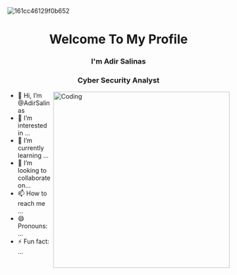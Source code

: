 


![161cc46129f0b652](https://github.com/AdirSalinas/AdirSalinas/assets/162021031/5e17dfd5-c122-490c-b43e-bed0c8616c62)

<h1 align="center">Welcome To My Profile</h1>


### <p align="center">I'm Adir Salinas </p>
### <p align="center">Cyber Security Analyst</p>


<img align="right" alt="Coding" width="400" src="https://camo.githubusercontent.com/7de37139d0b4c1ce40865e799b446c0e963a3dd8fb68d239707237c40604fa3d/68747470733a2f2f63646e2e6472696262626c652e636f6d2f75736572732f3733303730332f73637265656e73686f74732f363538313234332f6176656e746f2e676966">


- 👋 Hi, I’m @AdirSalinas
- 👀 I’m interested in ...
- 🌱 I’m currently learning ...
- 💞️ I’m looking to collaborate on...
- 📫 How to reach me ...
- 😄 Pronouns: ...
- ⚡ Fun fact: ...

<!---
AdirSalinas/AdirSalinas is a ✨ special ✨ repository because its `README.md` (this file) appears on your GitHub profile.
You can click the Preview link to take a look at your changes.
--->


